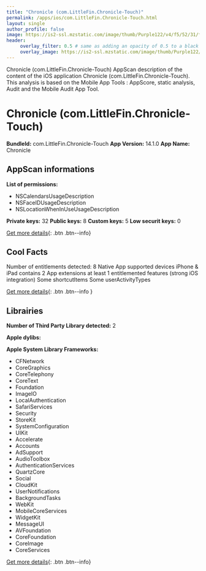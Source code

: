```yaml
---
title: "Chronicle (com.LittleFin.Chronicle-Touch)"
permalink: /apps/ios/com.LittleFin.Chronicle-Touch.html
layout: single
author_profile: false
image: https://is2-ssl.mzstatic.com/image/thumb/Purple122/v4/f5/52/31/f55231a9-300c-b284-7645-0aaa06b9a3fa/iconLight-0-1x_U007emarketing-0-7-0-85-220.png/512x512bb.jpg
header: 
     overlay_filter: 0.5 # same as adding an opacity of 0.5 to a black background
     overlay_image: https://is2-ssl.mzstatic.com/image/thumb/Purple122/v4/f5/52/31/f55231a9-300c-b284-7645-0aaa06b9a3fa/iconLight-0-1x_U007emarketing-0-7-0-85-220.png/512x512bb.jpg
---
```

Chronicle (com.LittleFin.Chronicle-Touch) AppScan description of the content of the iOS application Chronicle (com.LittleFin.Chronicle-Touch). This analysis is based on the Mobile App Tools : AppScore, static analysis, Audit and the Mobile Audit App Tool.

# Chronicle (com.LittleFin.Chronicle-Touch)

**BundleId:** com.LittleFin.Chronicle-Touch
**App Version:** 14.1.0
**App Name:** Chronicle


## AppScan informations 

**List of permissions:** 
- NSCalendarsUsageDescription
- NSFaceIDUsageDescription
- NSLocationWhenInUseUsageDescription
  
  
**Private keys:** 32
**Public keys:** 8
**Custom keys:** 5
**Low securit keys:** 0
  
[Get more details](/pricing.html){: .btn .btn--info}

## Cool Facts

Number of entitlements detected: 8
Native App
supported devices iPhone & iPad
contains 2 App extensions
at least 1 entitlemented features (strong iOS integration)
Some shortcutItems 
Some userActivityTypes
  
[Get more details](/pricing.html){: .btn .btn--info }

## Librairies 
**Number of Third Party Library detected:** 2


**Apple dylibs:**


**Apple System Library Frameworks:**
- CFNetwork
- CoreGraphics
- CoreTelephony
- CoreText
- Foundation
- ImageIO
- LocalAuthentication
- SafariServices
- Security
- StoreKit
- SystemConfiguration
- UIKit
- Accelerate
- Accounts
- AdSupport
- AudioToolbox
- AuthenticationServices
- QuartzCore
- Social
- CloudKit
- UserNotifications
- BackgroundTasks
- WebKit
- MobileCoreServices
- WidgetKit
- MessageUI
- AVFoundation
- CoreFoundation
- CoreImage
- CoreServices


  
[Get more details](/pricing.html){: .btn .btn--info}

